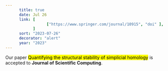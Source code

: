```yaml
---
      title: true
      date: Jul 26
      link: [
                  ["https://www.springer.com/journal/10915", "doi" ],
            ] 
      sort: "2023-07-26"
      decorator: "alert"
      year: "2023" 
---
```



Our paper <mark>Quantifying the structural stability of simplicial homology</mark> is accepted to <b>Journal of Scientific Computing</b>. 